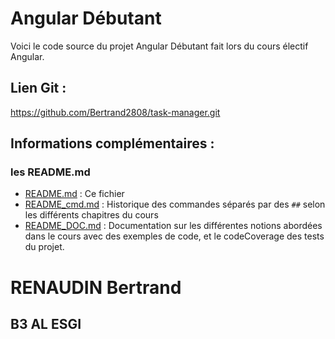 # Angular Débutant

Voici le code source du projet Angular Débutant fait lors du cours électif Angular.

## Lien Git :
https://github.com/Bertrand2808/task-manager.git

## Informations complémentaires :

### les README.md

- [README.md](README.md) : Ce fichier
- [README_cmd.md](README_cmd.md) : Historique des commandes séparés par des `##` selon les différents chapitres du cours
- [README_DOC.md](README_DOC.md) : Documentation sur les différentes notions abordées dans le cours avec des exemples de code, et le codeCoverage des tests du projet.

# RENAUDIN Bertrand
## B3 AL ESGI
